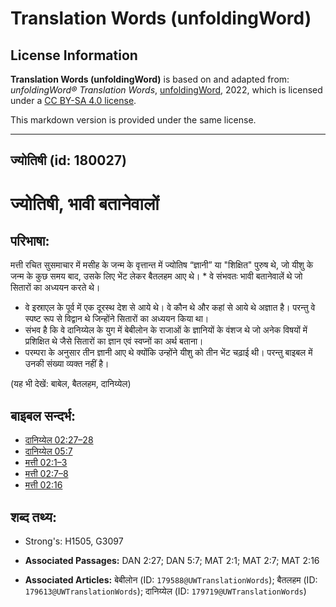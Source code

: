 # Translation Words (unfoldingWord)

## License Information

**Translation Words (unfoldingWord)** is based on and adapted from: _unfoldingWord® Translation Words_, [unfoldingWord](https://unfoldingword.org/utw), 2022, which is licensed under a [CC BY-SA 4.0 license](https://creativecommons.org/licenses/by-sa/4.0/legalcode.en).

This markdown version is provided under the same license.



--------------------------------

## ज्योतिषी (id: 180027)

ज्योतिषी, भावी बतानेवालों
=========================

परिभाषा:
--------

मत्ती रचित सुसमाचार में मसीह के जन्म के वृत्तान्त में ज्योतिष “ज्ञानी” या "शिक्षित" पुरुष थे, जो यीशु के जन्म के कुछ समय बाद, उसके लिए भेंट लेकर बैतलहम आए थे। \* वे संभवतः भावी बतानेवालें थे जो सितारों का अध्ययन करते थे।

* वे इस्राएल के पूर्व में एक दूरस्थ देश से आये थे। वे कौन थे और कहां से आये थे अज्ञात है। परन्तु वे स्पष्ट रूप से विद्वान थे जिन्होंने सितारों का अध्ययन किया था।
* संभव है कि वे दानिय्येल के युग में बेबीलोन के राजाओं के ज्ञानियों के वंशज थे जो अनेक विषयों में प्रशिक्षित थे जैसे सितारों का ज्ञान एवं स्वप्नों का अर्थ बताना।
* परम्परा के अनुसार तीन ज्ञानी आए थे क्योंकि उन्होंने यीशु को तीन भेंट चढ़ाई थी। परन्तु बाइबल में उनकी संख्या व्यक्त नहीं है।

(यह भी देखें: बाबेल, बैतलहम, दानिय्येल)

बाइबल सन्दर्भ:
--------------

* [दानिय्येल 02:27–28](https://ref.ly/Dan2:27-Dan2:28)
* [दानिय्येल 05:7](https://ref.ly/Dan5:7)
* [मत्ती 02:1–3](https://ref.ly/Matt2:1-Matt2:3)
* [मत्ती 02:7–8](https://ref.ly/Matt2:7-Matt2:8)
* [मत्ती 02:16](https://ref.ly/Matt2:16)

शब्द तथ्य:
----------

* Strong's: H1505, G3097

* **Associated Passages:** DAN 2:27; DAN 5:7; MAT 2:1; MAT 2:7; MAT 2:16
* **Associated Articles:** बेबीलोन (ID: `179588@UWTranslationWords`); बैतलहम (ID: `179613@UWTranslationWords`); दानिय्येल (ID: `179719@UWTranslationWords`)

